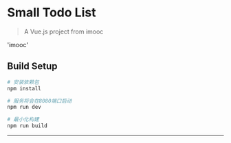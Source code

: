 # Small Todo List

> A Vue.js project from imooc 

'imooc'

## Build Setup

``` bash
# 安装依赖包
npm install

# 服务将会在8080端口启动
npm run dev

# 最小化构建
npm run build
```
***
